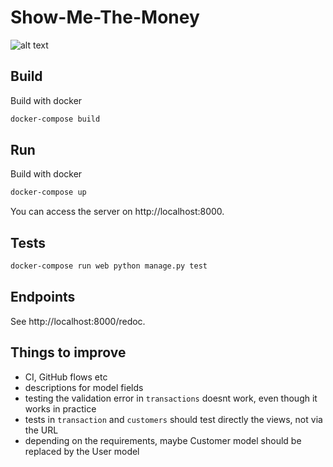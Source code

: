 # Show-Me-The-Money

![alt text](https://media.giphy.com/media/9HQRIttS5C4Za/giphy.gif)

## Build
Build with docker
```bash
docker-compose build
```

## Run
Build with docker
```bash
docker-compose up
```
You can access the server on http://localhost:8000.

## Tests
```bash
docker-compose run web python manage.py test
```

## Endpoints
See http://localhost:8000/redoc.

## Things to improve
- CI, GitHub flows etc
- descriptions for model fields
- testing the validation error in `transactions` doesnt work, even though it works in practice
- tests in `transaction` and `customers` should test directly the views, not via the URL
- depending on the requirements, maybe Customer model should be replaced by the User model
